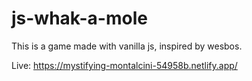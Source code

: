 # js-whak-a-mole
This is a game made with vanilla js, inspired by wesbos.

Live: https://mystifying-montalcini-54958b.netlify.app/
